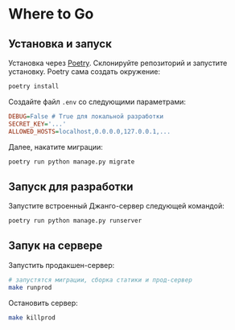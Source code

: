 # Where to Go

## Установка и запуск
Установка через [Poetry](https://python-poetry.org). Склонируйте репозиторий и запустите установку. Poetry сама создать окружение:

```sh
poetry install
```

Создайте файл `.env` со следующими параметрами:

```ini
DEBUG=False # True для локальной разработки
SECRET_KEY='...'
ALLOWED_HOSTS=localhost,0.0.0.0,127.0.0.1,...
```

Далее, накатите миграции:

```sh
poetry run python manage.py migrate
```

## Запуск для разработки
Запустите встроенный Джанго-сервер следующей командой:

```sh
poetry run python manage.py runserver
```

## Запук на сервере
Запустить продакшен-сервер:

```sh
# запустятся миграции, сборка статики и прод-сервер
make runprod
```

Остановить сервер:

```sh
make killprod
```

